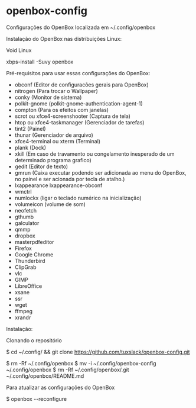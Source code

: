 # openbox-config

Configurações do OpenBox localizada em  ~/.config/openbox


Instalação do OpenBox nas distribuições Linux:

Void Linux

xbps-install -Suvy openbox


Pré-requisitos para usar essas configurações do OpenBox:

- obconf (Editor de configuracões gerais para OpenBox)
- nitrogen (Para trocar o Wallpaper)
- conky (Monitor de sistema)
- polkit-gnome (polkit-gnome-authentication-agent-1)
- compton (Para os efeitos com janelas)
- scrot ou xfce4-screenshooter (Captura de tela)
- htop ou xfce4-taskmanager (Gerenciador de tarefas)
- tint2  (Painel)
- thunar (Gerenciador de arquivo)
- xfce4-terminal ou xterm (Terminal)
- plank (Dock)
- xkill (Em caso de travamento ou congelamento inesperado de um determinado programa grafico)
- gedit (Editor de texto)
- gmrun (Caixa executar podendo ser adicionada ao menu do OpenBox, no painel e ser acionada por tecla de atalho.)
- lxappearance lxappearance-obconf
- wmctrl
- numlockx (ligar o teclado numérico na inicialização)
- volumeicon (volume de som)
- neofetch
- gthumb
- galculator
- qmmp
- dropbox
- masterpdfeditor
- Firefox
- Google Chrome
- Thunderbird
- ClipGrab
- vlc
- GIMP
- LibreOffice
- xsane
- ssr
- wget
- ffmpeg
- xrandr

 

Instalação:

Clonando o repositório

$ cd ~/.config/ && git clone https://github.com/tuxslack/openbox-config.git

$ rm -Rf ~/.config/openbox
$ mv  -i ~/.config/openbox-config    ~/.config/openbox
$ rm -Rf ~/.config/openbox/.git      ~/.config/openbox/README.md


Para atualizar as configurações do OpenBox

$ openbox --reconfigure

